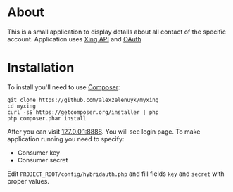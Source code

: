 # About
 This is a small application to display details about all contact of the specific account.
 Application uses [Xing API](https://dev.xing.com) and [OAuth](https://dev.xing.com/docs/authentication)
# Installation
To install you'll need to use [Composer](http://getcomposer.org/):
```
git clone https://github.com/alexzelenuyk/myxing
cd myxing
curl -sS https://getcomposer.org/installer | php
php composer.phar install
```
After you can visit [127.0.0.1:8888](http://127.0.0.1:8888).
You will see login page.
To make application running you need to specify:
 - Consumer key 
 - Consumer secret

Edit `PROJECT_ROOT/config/hybridauth.php` and fill fields `key` and `secret` with proper values.
